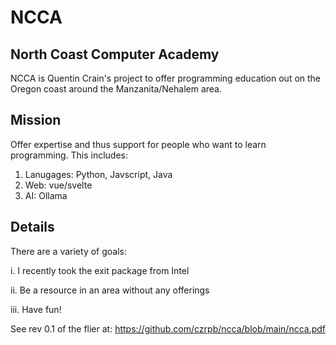 # NCCA

## North Coast Computer Academy

NCCA is Quentin Crain's project to offer programming education out on the Oregon coast around the Manzanita/Nehalem area.

## Mission

Offer expertise and thus support for people who want to learn programming. This includes:

1. Lanugages: Python, Javscript, Java
2. Web: vue/svelte
3. AI: Ollama

## Details

There are a variety of goals:

i.   I recently took the exit package from Intel

ii.  Be a resource in an area without any offerings

iii. Have fun!

See rev 0.1 of the flier at: https://github.com/czrpb/ncca/blob/main/ncca.pdf
